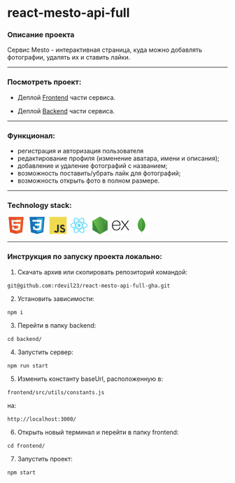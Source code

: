 # react-mesto-api-full

### **Описание проекта**

Сервис Mesto - интерактивная страница, куда можно добавлять фотографии, удалять их и ставить лайки.

---

### Посмотреть проект:

* Деплой [Frontend](https://react-mesto-pi.vercel.app) части сервиса.

* Деплой [Backend](https://react-mesto-api-gray.vercel.app) части сервиса.

---

### Функционал:

- регистрация и авторизация пользователя
- редактирование профиля (изменение аватара, имени и описания);
- добавление и удаление фотографий с названием;
- возможность поставить/убрать лайк для фотографий;
- возможность открыть фото в полном размере.

---

### Technology stack:
  <img src="https://github.com/devicons/devicon/blob/master/icons/html5/html5-original.svg" title="html5" alt="html5" width="40" height="40"/>&nbsp;
  <img src="https://github.com/devicons/devicon/blob/master/icons/css3/css3-original.svg" title="css" alt="css" width="40" height="40"/>&nbsp;
  <img src="https://github.com/devicons/devicon/blob/master/icons/javascript/javascript-original.svg" title="javascript" alt="javascript" width="40" height="40"/>&nbsp;
  <img src="https://github.com/devicons/devicon/blob/master/icons/react/react-original.svg" title="reactjs" alt="reactjs" width="40" height="40"/>&nbsp;
  <img src="https://github.com/devicons/devicon/blob/master/icons/nodejs/nodejs-original.svg" title="nodejs" alt="nodejs" width="40" height="40"/>&nbsp;
  <img src="https://github.com/devicons/devicon/blob/master/icons/express/express-original.svg" title="express" alt="express" width="40" height="40"/>&nbsp;
  <img src="https://github.com/devicons/devicon/blob/master/icons/mongodb/mongodb-original.svg" title="mongodb" alt="mongodb" width="40" height="40"/>&nbsp;

---

### Инструкция по запуску проекта локально:

1. Скачать архив или скопировать репозиторий командой:
```
git@github.com:rdevil23/react-mesto-api-full-gha.git
```

2. Установить зависимости:
```
npm i
```

3. Перейти в папку backend:
```
cd backend/
```

4. Запустить сервер:
```
npm run start
```

5. Изменить константу baseUrl, расположенную в:
```
frontend/src/utils/constants.js
```
на:
```
http://localhost:3000/
```

6. Открыть новый терминал и перейти в папку frontend:
```
cd frontend/
```

7. Запустить проект:
```
npm start
```

